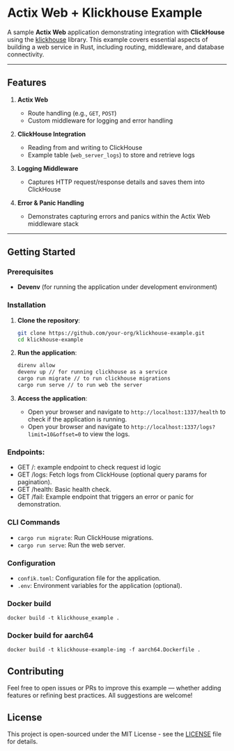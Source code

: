 # Actix Web + Klickhouse Example

A sample **Actix Web** application demonstrating integration with **ClickHouse** using the [klickhouse](https://github.com/katanacap/klickhouse) library. This example covers essential aspects of building a web service in Rust, including routing, middleware, and database connectivity.

---

## Features

1. **Actix Web**  
   - Route handling (e.g., `GET`, `POST`)
   - Custom middleware for logging and error handling

2. **ClickHouse Integration**  
   - Reading from and writing to ClickHouse
   - Example table (`web_server_logs`) to store and retrieve logs

3. **Logging Middleware**  
   - Captures HTTP request/response details and saves them into ClickHouse

4. **Error & Panic Handling**  
   - Demonstrates capturing errors and panics within the Actix Web middleware stack

---

## Getting Started

### Prerequisites
- **Devenv** (for running the application under development environment)

### Installation

1. **Clone the repository**:
   ```bash
   git clone https://github.com/your-org/klickhouse-example.git
   cd klickhouse-example
   ```

2. **Run the application**:
   ```bash
   direnv allow
   devenv up // for running clickhouse as a service
   cargo run migrate // to run clickhouse migrations
   cargo run serve // to run web the server
   ```

3. **Access the application**:
   - Open your browser and navigate to `http://localhost:1337/health` to check if the application is running.
   - Open your browser and navigate to `http://localhost:1337/logs?limit=10&offset=0` to view the logs.


### Endpoints:
- GET /: example endpoint to check request id logic
- GET /logs: Fetch logs from ClickHouse (optional query params for pagination).
- GET /health: Basic health check.
- GET /fail: Example endpoint that triggers an error or panic for demonstration.

### CLI Commands
- `cargo run migrate`: Run ClickHouse migrations.
- `cargo run serve`: Run the web server.

### Configuration
- `confik.toml`: Configuration file for the application.
- `.env`: Environment variables for the application (optional).

### Docker build
```shell
docker build -t klickhouse_example .
```

### Docker build for aarch64
```shell
docker build -t klickhouse-example-img -f aarch64.Dockerfile .
```

## Contributing

Feel free to open issues or PRs to improve this example — whether adding features or refining best practices. All suggestions are welcome!

## License

This project is open-sourced under the MIT License - see the [LICENSE](LICENSE) file for details.
